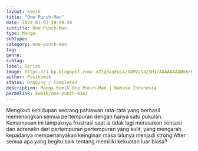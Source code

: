 ```yaml
---
layout: komik
title: "One Punch-Man"
date: 2022-01-03 19:09:26
subtitle: One Punch-Man
type: Manga
subtype: 
category: one-punch-man
tag: 
genre: 
subtag: 
label: Series
image: https://1.bp.blogspot.com/-xZzq8xqEui4/X8MV21aZ3HI/AAAAAAAANm8/EQgcxT1fguEj_onix2gAzUsn2zmDeR_FgCLcBGAsYHQ/s72-c/One-Punch-Man.jpg
author: Postkomik
status: Ongoing / Completed
description: Manga Komik One Punch-Man | Bahasa Indonesia
permalink: komik/one-punch-man/
---
```


Mengikuti kehidupan seorang pahlawan rata-rata yang berhasil memenangkan semua pertempuran dengan hanya satu pukulan. Kemampuan ini tampaknya frustrasi saat ia tidak lagi merasakan sensasi dan adrenalin dari pertempuran pertempuran yang sulit, yang mengarah kepadanya mempertanyakan keinginan masa lalunya menjadi strong.After semua apa yang begitu baik tentang memiliki kekuatan luar biasa?

